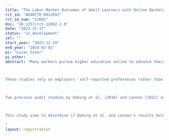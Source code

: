 ```yaml
---
title: "The Labor Market Outcomes of Adult Learners with Online Bachelor's Degrees: An Audit Correspondence Study"
rct_id: "AEARCTR-0012692"
rct_id_num: "12692"
doi: "10.1257/rct.12692-1.0"
date: "2023-12-17"
status: "in_development"
jel: ""
start_year: "2023-12-19"
end_year: "2024-03-01"
pi: "Lucas Greer"
pi_other:
abstract: "Many workers pursue higher education online to advance their careers. However, employers favor job candidates with in-person degrees in hypothetical matchups (Kaupins et al., 2014; Kohlmeyer et al., 2011; Roberto & Johnson, 2019; Tabatabaei et al., 2014). In open-ended questioning, employers express concerns about online degree holders' soft skills and coursework rigor (Kohlmeyer et al., 2011; Roberto & Johnson, 2019).

These studies rely on employers' self-reported preferences rather than observing their true hiring practices, potentially introducing social desirability bias. Audit correspondence field experiments examine hiring bias in real-life scenarios by generating fictitious resumes and submitting them to actual job openings. Audit studies also eliminate confounders by creating an artificial labor pool with no average differences between groups and randomizing key characteristics (Neumark, 2018).

Two previous audit studies by Deming et al. (2016) and Lennon (2021) examined employer perceptions of online bachelor's degrees using fictitious resumes of young college graduates in their twenties. They found that job candidates with online business degrees received about one-fourth (Deming et al., 2016) to one-half (Lennon, 2021) fewer callbacks than in-person graduates. These findings have limited generalizability because the research designs excluded the modal online student—adult learners in their thirties (Friedman, 2017)—whose long work histories may assure employers of their productivity.

This study aims to determine if Deming et al. and Lennon's results hold for adult learners. Using an audit correspondence field experiment, I test if adult learners with bachelor's degrees from online colleges are less likely to receive a job callback than those with bachelor's degrees from brick-and-mortar colleges. I construct fictitious resumes of adult learners using publicly available resumes from a large job search website and a resume characteristic randomizer (Lahey & Beasley, 2009). I draw from prior literature to covey gender and race (through applicant name – see Gaddis, 2017) and age (through high school graduation date – see Neumark, Burn, and Button, 2019). To depict adult learners' professional experience, I fill the time between high school graduation and college enrollment with ten years of work experience and add four additional years of work experience during college enrollment. Finally, I randomly assign the college type—online or brick-and-mortar—before submitting applications to job openings in business administration.
"
layout: registration
---
```


